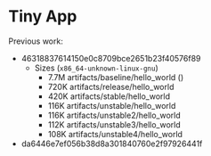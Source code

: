 # Tiny App

Previous work:
- 46318837614150e0c8709bce2651b23f40576f89
  - Sizes (`x86_64-unknown-linux-gnu`)
    - 7.7M artifacts/baseline/hello_world ()
    - 720K artifacts/release/hello_world
    - 420K artifacts/stable/hello_world
    - 116K artifacts/unstable/hello_world
    - 116K artifacts/unstable2/hello_world
    - 112K artifacts/unstable3/hello_world
    - 108K artifacts/unstable4/hello_world
- da6446e7ef056b38d8a301840760e2f97926441f
